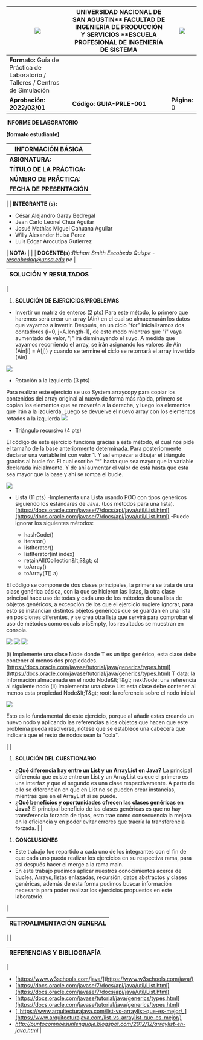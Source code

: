 | ![](RackMultipart20220517-1-jvmd7l_html_830890c661adbdb4.png) | **UNIVERSIDAD NACIONAL DE SAN AGUSTIN**** FACULTAD DE INGENIERÍA DE PRODUCCIÓN Y SERVICIOS ****ESCUELA PROFESIONAL DE INGENIERÍA DE SISTEMA** | ![](RackMultipart20220517-1-jvmd7l_html_9f4bcb0a52655a9c.png) |
| --- | --- | --- |
| **Formato:** Guía de Práctica de Laboratorio / Talleres / Centros de Simulación |
| **Aprobación: 2022/03/01** | **Código: GUIA-PRLE-001** | **Página:** 0 |

**INFORME DE LABORATORIO**

**(formato estudiante)**

| **INFORMACIÓN BÁSICA** |
| --- |
| **ASIGNATURA:** | Laboratorio Estructura de datos y algoritmos |
| **TÍTULO DE LA PRÁCTICA:** | _Java Tutorial/Methods_ |
| **NÚMERO DE PRÁCTICA:** | _2_ | **AÑO LECTIVO:** | _2022 A_ | **NRO. SEMESTRE:** | _III_ |
| **FECHA DE PRESENTACIÓN** | _10/05/2022_ | **HORA DE PRESENTACIÓN** |
 |
| **INTEGRANTE (s):**
- César Alejandro Garay Bedregal
- Jean Carlo Leonel Chua Aguilar
- Josué Mathías Miguel Cahuana Aguilar
- Willy Alexander Huisa Perez
- Luis Edgar Arocutipa Gutierrez

 | **NOTA:** |
 |
| **DOCENTE(s):**_Richart Smith Escobedo Quispe - rescobedoq@unsa.edu.pe_
 |

| **SOLUCIÓN Y RESULTADOS** |
| --- |
|
1. **SOLUCIÓN DE EJERCICIOS/PROBLEMAS**

- Invertir un matriz de enteros (2 pts)
 Para este método, lo primero que haremos será crear un array (Ain) en el cual se almacenarán los datos que vayamos a invertir. Después, en un ciclo &quot;for&quot; inicializamos dos contadores (i=0, j=A.length-1), de este modo mientras que &quot;i&quot; vaya aumentado de valor, &quot;j&quot; irá disminuyendo el suyo. A medida que vayamos recorriendo el array, se irán asignando los valores de Ain (Ain[i] = A[j]) y cuando se termine el ciclo se retornará el array invertido (Ain).

 ![](RackMultipart20220517-1-jvmd7l_html_80776164b37d223e.png)


- Rotación a la Izquierda (3 pts)


 Para realizar este ejercicio se uso System.arraycopy para copiar los contenidos del array original al nuevo de forma más rápida, primero se copian los elementos que se moverán a la derecha, y luego los elementos que irán a la izquierda. Luego se devuelve el nuevo array con los elementos rotados a la izquierda ![](RackMultipart20220517-1-jvmd7l_html_1d011083431dba06.png)










- Triángulo recursivo (4 pts)


 El código de este ejercicio funciona gracias a este método, el cual nos pide el tamaño de la base anteriormente determinada. Para posteriormente declarar una variable int con valor 1. Y así empezar a dibujar el triángulo gracias al bucle for. El cual escribe &quot;\*&quot; hasta que sea mayor que la variable declarada inicialmente. Y de ahí aumentar el valor de esta hasta que esta sea mayor que la base y ahí se rompa el bucle.

 ![](RackMultipart20220517-1-jvmd7l_html_e7102d91fb71ecb8.png)


- Lista (11 pts)
 -Implementa una Lista usando POO con tipos genéricos siguiendo los estándares de Java. (Los métodos para una lista).[https://docs.oracle.com/javase/7/docs/api/java/util/List.html](https://docs.oracle.com/javase/7/docs/api/java/util/List.html) -Puede ignorar los siguientes métodos:

  - hashCode()
  - iterator()
  - listIterator()
  - listIterator(int index)
  - retainAll(Collection\&lt;?\&gt; c)
  - toArray()
  - toArray(T[] a)


 El código se compone de dos clases principales, la primera se trata de una clase genérica básica, con la que se hicieron las listas, la otra clase principal hace uso de todas y cada uno de los métodos de una lista de objetos genéricos, a excepción de los que el ejercicio sugiere ignorar, para esto se instancian distintos objetos genéricos que se guardan en una lista en posiciones diferentes, y se crea otra lista que servirá para comprobar el uso de métodos como equals o isEmpty, los resultados se muestran en consola.

 ![](RackMultipart20220517-1-jvmd7l_html_88f614cb8b528ccb.png) ![](RackMultipart20220517-1-jvmd7l_html_201c5e8bf740bbf6.png) ![](RackMultipart20220517-1-jvmd7l_html_201c5e8bf740bbf6.png)















 (i) Implemente una clase Node donde T es un tipo genérico, esta clase debe contener al menos dos propiedades.[https://docs.oracle.com/javase/tutorial/java/generics/types.html](https://docs.oracle.com/javase/tutorial/java/generics/types.html) T data: la información almacenada en el nodo Node\&lt;T\&gt; nextNode: una referencia al siguiente nodo (ii) Implementar una clase List esta clase debe contener al menos esta propiedad Node\&lt;T\&gt; root: la referencia sobre el nodo inicial

 ![](RackMultipart20220517-1-jvmd7l_html_dcc455159ba7ddc3.png)

















Esto es lo fundamental de este ejercicio, porque al añadir estas creando un nuevo nodo y aplicando las referencias a los objetos que hacen que este problema pueda resolverse, nótese que se establece una cabecera que indicará que el resto de nodos sean la &quot;cola&quot;.


 |
|
1. **SOLUCIÓN DEL CUESTIONARIO**

- **¿Qué diferencia hay entre un List y un ArrayList en Java?**
 La principal diferencia que existe entre un List y un ArrayList es que el primero es una interfaz y que el segundo es una clase respectivamente. A parte de ello se diferencian en que en List no se pueden crear instancias, mientras que en el ArrayList si se puede.
- **¿Qué beneficios y oportunidades ofrecen las clases genéricas en Java?**
 El principal beneficio de las clases genéricas es que no hay transferencia forzada de tipos, esto trae como consecuencia la mejora en la eficiencia y en poder evitar errores que traería la transferencia forzada.
 |
|
1. **CONCLUSIONES**

- Este trabajo fue repartido a cada uno de los integrantes con el fin de que cada uno pueda realizar los ejercicios en su respectiva rama, para así después hacer el merge a la rama main.
- En este trabajo pudimos aplicar nuestros conocimientos acerca de bucles, Arrays, listas enlazadas, recursión, datos abstractos y clases genéricas, además de esta forma pudímos buscar información necesaria para poder realizar los ejercicios propuestos en este laboratorio.



 |

| **RETROALIMENTACIÓN GENERAL** |
| --- |
|
 |

| **REFERENCIAS Y BIBLIOGRAFÍA** |
| --- |
|
- [https://www.w3schools.com/java/](https://www.w3schools.com/java/)
- [https://docs.oracle.com/javase/7/docs/api/java/util/List.html](https://docs.oracle.com/javase/7/docs/api/java/util/List.html)
- [https://docs.oracle.com/javase/tutorial/java/generics/types.html](https://docs.oracle.com/javase/tutorial/java/generics/types.html)
- [_https://www.arquitecturajava.com/list-vs-arraylist-que-es-mejor/_](https://www.arquitecturajava.com/list-vs-arraylist-que-es-mejor/)
- _http://puntocomnoesunlenguaje.blogspot.com/2012/12/arraylist-en-java.html_
 |
